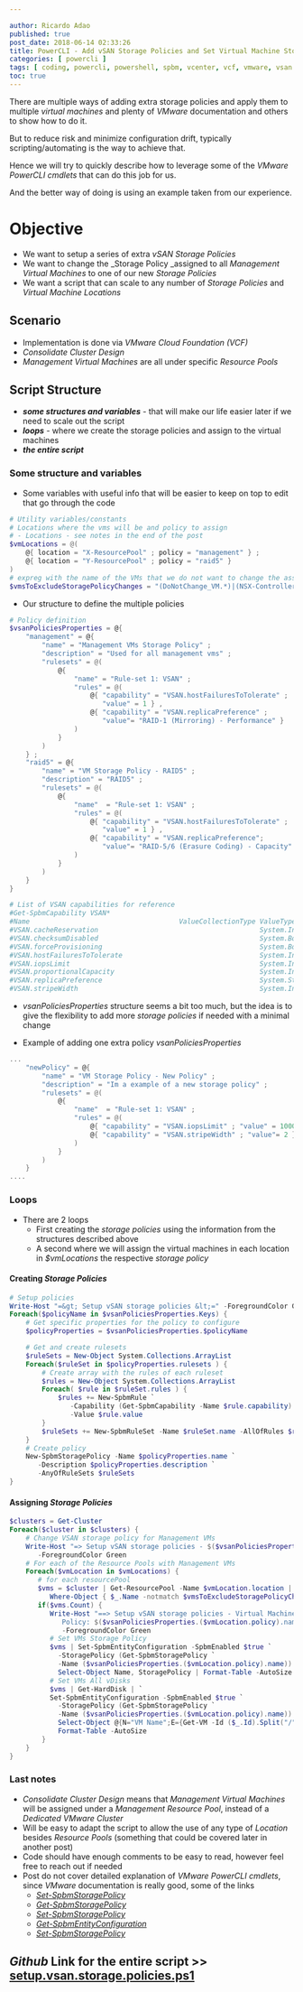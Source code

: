 ```yaml
---

author: Ricardo Adao
published: true
post_date: 2018-06-14 02:33:26
title: PowerCLI - Add vSAN Storage Policies and Set Virtual Machine Storage Policy
categories: [ powercli ]
tags: [ coding, powercli, powershell, spbm, vcenter, vcf, vmware, vsan ]
toc: true
---
```

There are multiple ways of adding extra storage policies and apply them to multiple _virtual machines_ and plenty of _VMware_ documentation and others to show how to do it.

But to reduce risk and minimize configuration drift, typically scripting/automating is the way to achieve that.

Hence we will try to quickly describe how to leverage some of the _VMware PowerCLI cmdlets_ that can do this job for us.

And the better way of doing is using an example taken from our experience.

# Objective #

* We want to setup a series of extra _vSAN Storage Policies_
* We want to change the _Storage Policy _assigned to all _Management Virtual Machines_ to one of our new _Storage Policies_
* We want a script that can scale to any number of _Storage Policies_ and _Virtual Machine Locations_

## Scenario ##

* Implementation is done via _VMware Cloud Foundation (VCF)_
* _Consolidate Cluster Design_
* _Management Virtual Machines_ are all under specific _Resource Pools_

## Script Structure ##

* _**some structures and variables**_ - that will make our life easier later if we need to scale out the script
* _**loops**_ - where we create the storage policies and assign to the virtual machines
* _**the entire script**_

### Some structure and variables ###

* Some variables with useful info that will be easier to keep on top to edit that go through the code

```powershell
# Utility variables/constants
# Locations where the vms will be and policy to assign
# - Locations - see notes in the end of the post
$vmLocations = @(
    @{ location = "X-ResourcePool" ; policy = "management" } ;
    @{ location = "Y-ResourcePool" ; policy = "raid5" }
)
# expreg with the name of the VMs that we do not want to change the assigned storage policy
$vmsToExcludeStoragePolicyChanges = "(DoNotChange_VM.*)|(NSX-Controller.*)"
```

* Our structure to define the multiple policies

```powershell
# Policy definition
$vsanPoliciesProperties = @{
    "management" = @{
        "name" = "Management VMs Storage Policy" ;
        "description" = "Used for all management vms" ;
        "rulesets" = @(
            @{
                "name" = "Rule-set 1: VSAN" ;
                "rules" = @(
                    @{ "capability" = "VSAN.hostFailuresToTolerate" ;
                       "value" = 1 } ,
                    @{ "capability" = "VSAN.replicaPreference" ;
                       "value"= "RAID-1 (Mirroring) - Performance" }
                )
            }
        )
    } ;
    "raid5" = @{
        "name" = "VM Storage Policy - RAID5" ;
        "description" = "RAID5" ;
        "rulesets" = @(
            @{
                "name"  = "Rule-set 1: VSAN" ;
                "rules" = @(
                    @{ "capability" = "VSAN.hostFailuresToTolerate" ;
                       "value" = 1 } ,
                    @{ "capability" = "VSAN.replicaPreference";
                       "value"= "RAID-5/6 (Erasure Coding) - Capacity" }
                )
            }
        )
    }
}

# List of VSAN capabilities for reference
#Get-SpbmCapability VSAN*
#Name                                     ValueCollectionType ValueType
#VSAN.cacheReservation                                        System.Int32
#VSAN.checksumDisabled                                        System.Boolean
#VSAN.forceProvisioning                                       System.Boolean
#VSAN.hostFailuresToTolerate                                  System.Int32
#VSAN.iopsLimit                                               System.Int32
#VSAN.proportionalCapacity                                    System.Int32
#VSAN.replicaPreference                                       System.String
#VSAN.stripeWidth                                             System.Int32
```

* _vsanPoliciesProperties_ structure seems a bit too much, but the idea is to give the flexibility to add more _storage policies_ if needed with a minimal change

* Example of adding one extra policy _vsanPoliciesProperties_

```powershell
...
    "newPolicy" = @{
        "name" = "VM Storage Policy - New Policy" ;
        "description" = "Im a example of a new storage policy" ;
        "rulesets" = @(
            @{
                "name"  = "Rule-set 1: VSAN" ;
                "rules" = @(
                    @{ "capability" = "VSAN.iopsLimit" ; "value" = 1000 } ,
                    @{ "capability" = "VSAN.stripeWidth" ; "value"= 2 }
                )
            }
        )
    }
....
```

### Loops ###

* There are 2 loops
  * First creating the _storage policies_ using the information from the structures described above
  * A second where we will assign the virtual machines in each location in _$vmLocations_ the respective _storage policy_

#### Creating _Storage Policies_ ####

```powershell
# Setup policies
Write-Host "=&gt; Setup vSAN storage policies &lt;=" -ForegroundColor Green
Foreach($policyName in $vsanPoliciesProperties.Keys) {
    # Get specific properties for the policy to configure
    $policyProperties = $vsanPoliciesProperties.$policyName

    # Get and create rulesets
    $ruleSets = New-Object System.Collections.ArrayList
    Foreach($ruleSet in $policyProperties.rulesets ) {
        # Create array with the rules of each ruleset
        $rules = New-Object System.Collections.ArrayList
        Foreach( $rule in $ruleSet.rules ) {
            $rules += New-SpbmRule `
               -Capability (Get-SpbmCapability -Name $rule.capability) `
               -Value $rule.value
        }
        $ruleSets += New-SpbmRuleSet -Name $ruleSet.name -AllOfRules $rules
    }
    # Create policy
    New-SpbmStoragePolicy -Name $policyProperties.name `
       -Description $policyProperties.description `
       -AnyOfRuleSets $ruleSets
}
```

#### Assigning _Storage Policies_ ####

```powershell
$clusters = Get-Cluster
Foreach($cluster in $clusters) {
    # Change VSAN storage policy for Management VMs
    Write-Host "=> Setup vSAN storage policies - $($vsanPoliciesProperties.management.name) <=" `
       -ForegroundColor Green
    # For each of the Resource Pools with Management VMs
    Foreach($vmLocation in $vmLocations) {
       # for each resourcePool
       $vms = $cluster | Get-ResourcePool -Name $vmLocation.location | Get-VM | `
          Where-Object { $_.Name -notmatch $vmsToExcludeStoragePolicyChanges}
       if($vms.Count) {
          Write-Host "==> Setup vSAN storage policies - Virtual Machines in $($vmLocation.location) - `
             Policy: $($vsanPoliciesProperties.($vmLocation.policy).name) <==" `
             -ForegroundColor Green
          # Set VMs Storage Policy
          $vms | Set-SpbmEntityConfiguration -SpbmEnabled $true `
            -StoragePolicy (Get-SpbmStoragePolicy `
            -Name ($vsanPoliciesProperties.($vmLocation.policy).name)) | `
            Select-Object Name, StoragePolicy | Format-Table -AutoSize
          # Set VMs All vDisks
          $vms | Get-HardDisk | `
          Set-SpbmEntityConfiguration -SpbmEnabled $true `
            -StoragePolicy (Get-SpbmStoragePolicy `
            -Name ($vsanPoliciesProperties.($vmLocation.policy).name)) | `
            Select-Object @{N="VM Name";E={Get-VM -Id ($_.Id).Split("/")[0]}}, Name, StoragePolicy |`
            Format-Table -AutoSize
        }
    }
}
```

### Last notes ###

* _Consolidate Cluster Design_ means that _Management Virtual Machines_ will be assigned under a _Management Resource Pool_, instead of a _Dedicated VMware Cluster_
* Will be easy to adapt the script to allow the use of any type of _Location_ besides _Resource Pools_ (something that could be covered later in another post)
* Code should have enough comments to be easy to read, however feel free to reach out if needed
* Post do not cover detailed explanation of _VMware PowerCLI cmdlets_, since _VMware_ documentation is really good, some of the links
  * [_Set-SpbmStoragePolicy_](https://pubs.vmware.com/vsphere-6-5/index.jsp?topic=%2Fcom.vmware.powercli.cmdletref.doc%2FSet-SpbmStoragePolicy.html)
  * [_Get-SpbmStoragePolicy_](https://pubs.vmware.com/vsphere-6-5/topic/com.vmware.powercli.cmdletref.doc/Get-SpbmStoragePolicy.html)
  * [_Set-SpbmStoragePolicy_](https://pubs.vmware.com/vsphere-6-5/index.jsp?topic=%2Fcom.vmware.powercli.cmdletref.doc%2FSet-SpbmStoragePolicy.html)
  * [_Get-SpbmEntityConfiguration_](https://pubs.vmware.com/vsphere-6-5/topic/com.vmware.powercli.cmdletref.doc/Get-SpbmEntityConfiguration.html)
  * [_Set-SpbmStoragePolicy_](https://pubs.vmware.com/vsphere-6-5/index.jsp?topic=%2Fcom.vmware.powercli.cmdletref.doc%2FSet-SpbmStoragePolicy.html)

## _Github_ Link for the entire script **>>** [setup.vsan.storage.policies.ps1](https://github.com/ricardonadao/vrandombites.co.uk/blob/master/vSAN/setup.vsan.storage.policies.ps1) ##
